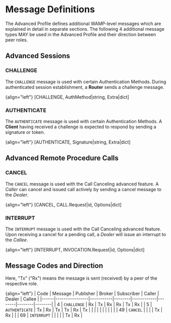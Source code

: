 # Message Definitions

The Advanced Profile defines additional WAMP-level messages which are explained in detail in separate sections. The following 4 additional message types MAY be used in the Advanced Profile and their direction between peer roles.


## Advanced Sessions

### CHALLENGE

The `CHALLENGE` message is used with certain Authentication Methods. During authenticated session establishment, a **Router** sends a challenge message.

{align="left"}
        [CHALLENGE, AuthMethod|string, Extra|dict]

### AUTHENTICATE

The `AUTHENTICATE` message is used with certain Authentication Methods. A **Client** having received a challenge is expected to respond by sending a signature or token.

{align="left"}
        [AUTHENTICATE, Signature|string, Extra|dict]

## Advanced Remote Procedure Calls

### CANCEL

The `CANCEL` message is used with the Call Canceling advanced feature. A *Caller* can cancel and issued call actively by sending a cancel message to the *Dealer*.

{align="left"}
        [CANCEL, CALL.Request|id, Options|dict]

### INTERRUPT

The `INTERRUPT` message is used with the Call Canceling advanced feature. Upon receiving a cancel for a pending call, a *Dealer* will issue an interrupt to the *Callee*.

{align="left"}
        [INTERRUPT, INVOCATION.Request|id, Options|dict]


## Message Codes and Direction

Here, "Tx" ("Rx") means the message is sent (received) by a peer of the respective role.

{align="left"}
| Code | Message        | Publisher | Broker | Subscriber | Caller | Dealer | Callee |
|------|----------------|-----------|--------|------------|--------|--------|--------|
|  4   | `CHALLENGE`    | Rx        | Tx     | Rx         | Rx     | Tx     | Rx     |
|  5   | `AUTHENTICATE` | Tx        | Rx     | Tx         | Tx     | Rx     | Tx     |
|      |                |           |        |            |        |        |        |
| 49   | `CANCEL`       |           |        |            | Tx     | Rx     |        |
| 69   | `INTERRUPT`    |           |        |            |        | Tx     | Rx     |
